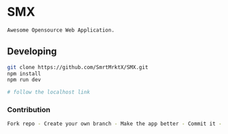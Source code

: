 # SMX

```bash
Awesome Opensource Web Application.
```

## Developing



```bash
git clone https://github.com/SmrtMrktX/SMX.git
npm install
npm run dev

# follow the localhost link
```


### Contribution

```bash
Fork repo - Create your own branch - Make the app better - Commit it - Pull request.
```
